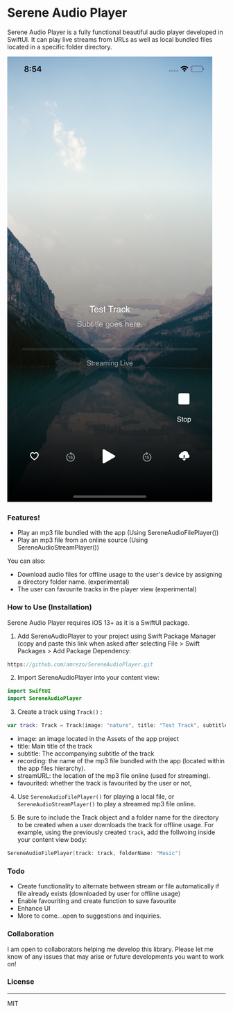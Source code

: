 # Serene Audio Player

Serene Audio Player is a fully functional beautiful audio player developed in SwiftUI. It can play live streams from URLs as well as local bundled files located in a specific folder directory.

![Screenshot](screenshot.png)

### Features!

  - Play an mp3 file bundled with the app (Using SereneAudioFilePlayer())
  - Play an mp3 file from an online source (Using SereneAudioStreamPlayer())

You can also:
  - Download audio files for offline usage to the user's device by assigning a directory folder name. (experimental)
  - The user can favourite tracks in the player view (experimental)

### How to Use (Installation)

Serene Audio Player requires iOS 13+ as it is a SwiftUI package.

1) Add SereneAudioPlayer to your project using Swift Package Manager (copy and paste this link when asked after selecting File > Swift Packages > Add Package Dependency:

```swift
https://github.com/amrezo/SereneAudioPlayer.git
```

2) Import SereneAudioPlayer into your content view:

```swift
import SwiftUI
import SereneAudioPlayer
```

3) Create a track using ```Track()``` :

```swift
var track: Track = Track(image: "nature", title: "Test Track", subtitle: "Subtitle goes here.", recording: "clarity", streamURL: "https://serene-music.s3.us-east-2.amazonaws.com/clarity.mp3", favourited: false)
```

- image: an image located in the Assets of the app project
- title: Main title of the track
- subtitle: The accompanying subtitle of the track
- recording: the name of the mp3 file bundled with the app (located within the app files hierarchy).
- streamURL: the location of the mp3 file online (used for streaming).
- favourited: whether the track is favourited by the user or not,

4) Use ```SereneAudioFilePlayer()``` for playing a local file, or ```SereneAudioStreamPlayer()``` to play a streamed mp3 file online.

5) Be sure to include the Track object and a folder name for the directory to be created when a user downloads the track for offline usage. For example, using the previously created ```track```, add the follwoing inside your content view body: 

```swift
SereneAudioFilePlayer(track: track, folderName: "Music")
```

### Todo
- Create functionality to alternate between stream or file automatically if file already exists (downloaded by user for offline usage)
- Enable favouriting and create function to save favourite
- Enhance UI
- More to come...open to suggestions and inquiries.

### Collaboration

I am open to collaborators helping me develop this library. Please let me know of any issues that may arise or future developments you want to work on!

### License
---
MIT

